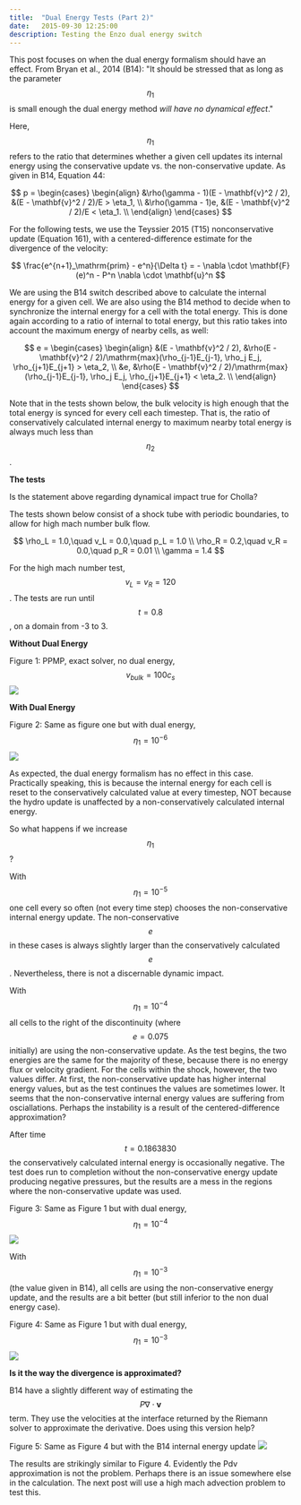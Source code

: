 ```yaml
---
title:  "Dual Energy Tests (Part 2)"
date:   2015-09-30 12:25:00
description: Testing the Enzo dual energy switch 
---
```


This post focuses on when the dual energy formalism should have an effect. From Bryan et al., 2014 (B14):
"It should be stressed that as long as the parameter $$\eta_1$$ is small enough the dual energy method
_will have no dynamical effect_."

Here, $$\eta_1$$ refers to the ratio that determines whether a given cell updates its internal energy
using the conservative update vs. the non-conservative update. 
As given in B14, Equation 44:

$$
p =
\begin{cases}
\begin{align}
&\rho(\gamma - 1)(E - \mathbf{v}^2 / 2), &(E - \mathbf{v}^2 / 2)/E > \eta_1, \\
&\rho(\gamma - 1)e, &(E - \mathbf{v}^2 / 2)/E < \eta_1. \\
\end{align}
\end{cases}
$$

For the following tests, we use the Teyssier 2015 (T15) nonconservative update (Equation 161),
with a centered-difference estimate for the divergence of the velocity: 

$$
\frac{e^{n+1}_\mathrm{prim} - e^n}{\Delta t} = - \nabla \cdot \mathbf{F}(e)^n - P^n \nabla \cdot \mathbf{u}^n
$$

We are using the B14 switch described above to calculate the internal energy for a given cell.
We are also using the B14 method to decide when to synchronize the internal energy for a cell
with the total energy. This is done again according to a ratio of internal to total energy, but
this ratio takes into account the maximum energy of nearby cells, as well:

$$
e =
\begin{cases}
\begin{align}
&(E - \mathbf{v}^2 / 2), &\rho(E - \mathbf{v}^2 / 2)/\mathrm{max}(\rho_{j-1}E_{j-1}, \rho_j E_j, \rho_{j+1}E_{j+1} > \eta_2, \\
&e, &\rho(E - \mathbf{v}^2 / 2)/\mathrm{max}(\rho_{j-1}E_{j-1}, \rho_j E_j, \rho_{j+1}E_{j+1} < \eta_2. \\
\end{align}
\end{cases}
$$

Note that in the tests shown below, the bulk velocity is high enough that the total energy is synced
for every cell each timestep. That is, the ratio of conservatively calculated internal energy to
maximum nearby total energy is always much less than $$\eta_2$$.


**The tests**

Is the statement above regarding dynamical impact true for Cholla?

The tests shown below consist of a shock tube with periodic boundaries, 
to allow for high mach number bulk flow.

$$
\rho_L = 1.0,\quad v_L = 0.0,\quad p_L = 1.0 \\
\rho_R = 0.2,\quad v_R = 0.0,\quad p_R = 0.01 \\
\gamma = 1.4
$$

For the high mach number test, $$ v_L = v_R = 120 $$. The tests are run until $$t = 0.8$$,
on a domain from -3 to 3.


**Without Dual Energy**

Figure 1: PPMP, exact solver, no dual energy, $$ v_{bulk} = 100 c_s $$
<img src="{{ site.url }}assets/images/PPMP_exact_M100.png">

**With Dual Energy**

Figure 2: Same as figure one but with dual energy, $$\eta_1 = 10^{-6}$$
<img src="{{ site.url }}assets/images/PPMP_exact_M100_eta6.png">

As expected, the dual energy formalism has no effect in this case. Practically speaking,
this is because the internal energy for each cell is reset to the conservatively calculated 
value at every timestep, NOT because the hydro update is unaffected by a non-conservatively 
calculated internal energy.

So what happens if we increase $$\eta_1$$?

With $$\eta_1 = 10^{-5}$$ one cell every so often (not every time step) chooses the 
non-conservative internal energy update. The non-conservative $$e$$ in these cases is
always slightly larger than the conservatively calculated $$e$$. Nevertheless, there is not
a discernable dynamic impact.

With $$\eta_1 = 10^{-4}$$ all cells to the right of the discontinuity (where $$e = 0.075$$ initially) are
using the non-conservative update. As the test begins, the two energies are the same for the majority of these, 
because there is no energy flux or velocity gradient. For the cells within the shock, however,
the two values differ. At first, the non-conservative update has higher internal energy values, but 
as the test continues the values are sometimes lower. It seems that the non-conservative internal energy 
values are suffering from osciallations. Perhaps the instability is a result of the centered-difference approximation?

After time $$t = 0.1863830$$ the conservatively calculated internal energy is occasionally negative. 
The test does run to completion without the non-conservative energy update producing negative pressures, 
but the results are a mess in the regions where the non-conservative update was used.

Figure 3: Same as Figure 1 but with dual energy, $$\eta_1 = 10^{-4}$$
<img src="{{ site.url }}assets/images/PPMP_exact_M100_eta4.png">

With $$\eta_1 = 10^{-3}$$ (the value given in B14), all cells are using the non-conservative energy 
update, and the results are a bit better (but still inferior to the non dual energy case).

Figure 4: Same as Figure 1 but with dual energy, $$\eta_1 = 10^{-3}$$
<img src="{{ site.url }}assets/images/PPMP_exact_M100_eta3.png">


**Is it the way the divergence is approximated?**

B14 have a slightly different way of estimating the $$P \nabla \cdot \mathbf{v}$$ term. They 
use the velocities at the interface returned by the Riemann solver to approximate the derivative.
Does using this version help?

Figure 5: Same as Figure 4 but with the B14 internal energy update
<img src="{{ site.url }}assets/images/PPMP_exact_M100_B14.png">

The results are strikingly similar to Figure 4. Evidently the Pdv approximation is not the problem.
Perhaps there is an issue somewhere else in the calculation. The next post will use a high mach 
advection problem to test this.



